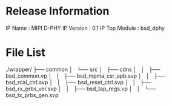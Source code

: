 # Release Information

IP Name       : MIPI D-PHY
IP Version    : 0.1
IP Top Module : bsd_dphy


# File List

  ./wrapper/
  ├── common
  │   └── src
  │       ├── cdns
  │       │   ├── bsd_common.vp
  │       │   ├── bsd_mpma_csr_apb.svp
  │       │   ├── bsd_rcal_ctrl.svp
  │       │   ├── bsd_reset_ctrl.svp
  │       │   ├── bsd_rx_prbs_ver.svp
  │       │   ├── bsd_tap_regs.vp
  │       │   └── bsd_tx_prbs_gen.svp
